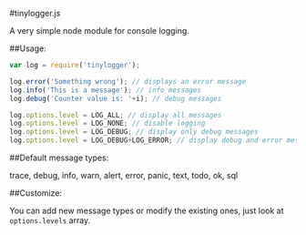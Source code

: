 #tinylogger.js

A very simple node module for console logging.

##Usage:

```javascript
var log = require('tinylogger');

log.error('Something wrong'); // displays an error message
log.info('This is a message'); // info messages
log.debug('Counter value is: '+i); // debug messages

log.options.level = LOG_ALL; // display all messages
log.options.level = LOG_NONE; // disable logging
log.options.level = LOG_DEBUG; // display only debug messages
log.options.level = LOG_DEBUG+LOG_ERROR; // display debug and error messages
```

##Default message types:

trace, debug, info, warn, alert, error, panic, text, todo, ok, sql

##Customize:

You can add new message types or modify the existing ones, just look at `options.levels` array.


